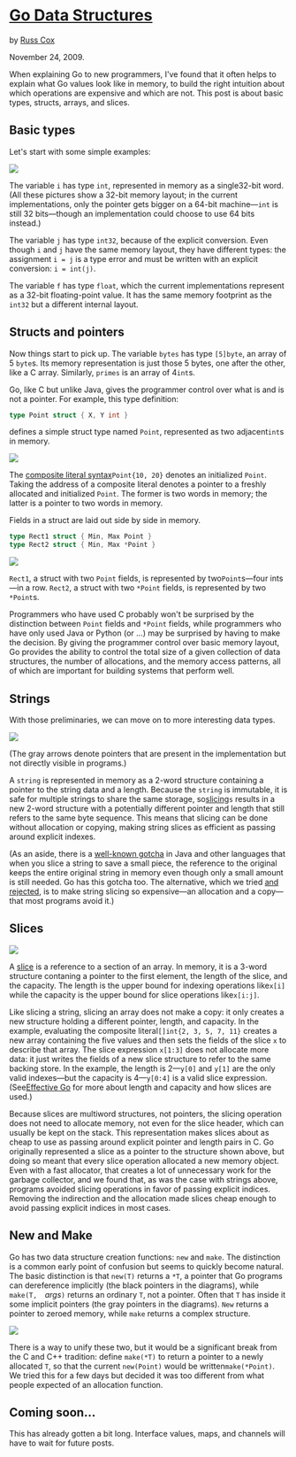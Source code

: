 
[Go Data Structures][1]
=======================

by [Russ Cox](https://swtch.com/~rsc/)

November 24, 2009.

[1]: https://research.swtch.com/godata

When explaining Go to new programmers, I've found that it often helps to explain 
what Go values look like in memory, to build the right intuition about which 
operations are expensive and which are not.  This post is about basic types, 
structs, arrays, and slices.

Basic types
-----------

Let's start with some simple examples:

![](http://research.swtch.com/godata1.png)

The variable `i` has type `int`, represented in memory as a single32-bit word. 
(All these pictures show a 32-bit memory layout; in the current implementations, 
only the pointer gets bigger on a 64-bit machine—`int` is still 32 bits—though 
an implementation could choose to use 64 bits instead.)

The variable `j` has type `int32`, because of the explicit conversion. Even 
though `i` and `j` have the same memory layout, they have different types: the 
assignment `i = j` is a type error and must be written with an explicit 
conversion: `i = int(j)`.

The variable `f` has type `float`, which the current implementations represent 
as a 32-bit floating-point value. It has the same memory footprint as the 
`int32` but a different internal layout.

Structs and pointers
--------------------

Now things start to pick up. The variable `bytes` has type `[5]byte`, an array 
of 5 `byte`s. Its memory representation is just those 5 bytes, one after the 
other, like a C array. Similarly, `primes` is an array of 4`int`s.

Go, like C but unlike Java, gives the programmer control over what is and is not 
a pointer. For example, this type definition:

```go
type Point struct { X, Y int }
```

defines a simple struct type named `Point`, represented as two adjacent`int`s in 
memory.

![](http://research.swtch.com/godata1a.png)

The [composite literal syntax][2]`Point{10, 20}` denotes an initialized `Point`. 
Taking the address of a composite literal denotes a pointer to a freshly 
allocated and initialized `Point`. The former is two words in memory; the latter 
is a pointer to two words in memory.

[2]: http://golang.org/doc/go_spec.html#Composite_literals

Fields in a struct are laid out side by side in memory.

```go
type Rect1 struct { Min, Max Point }
type Rect2 struct { Min, Max *Point }
```

![](http://research.swtch.com/godata1b.png)

`Rect1`, a struct with two `Point` fields, is represented by two`Point`s—four 
ints—in a row. `Rect2`, a struct with two `*Point` fields, is represented by two 
`*Point`s.

Programmers who have used C probably won't be surprised by the distinction 
between `Point` fields and `*Point` fields, while programmers who have only used 
Java or Python (or ...) may be surprised by having to make the decision. By 
giving the programmer control over basic memory layout, Go provides the ability 
to control the total size of a given collection of data structures, the number 
of allocations, and the memory access patterns, all of which are important for 
building systems that perform well.

Strings
-------

With those preliminaries, we can move on to more interesting data types.

![](http://research.swtch.com/godata2.png)

(The gray arrows denote pointers that are present in the implementation but not 
directly visible in programs.)

A `string` is represented in memory as a 2-word structure containing a pointer 
to the string data and a length. Because the `string` is immutable, it is safe 
for multiple strings to share the same storage, so[slicing][3]`s` results in a 
new 2-word structure with a potentially different pointer and length that still 
refers to the same byte sequence. This means that slicing can be done without 
allocation or copying, making string slices as efficient as passing around 
explicit indexes.

(As an aside, there is a [well-known gotcha][4] in Java and other languages that 
when you slice a string to save a small piece, the reference to the original 
keeps the entire original string in memory even though only a small amount is 
still needed. Go has this gotcha too. The alternative, which we tried [and 
rejected][5], is to make string slicing so expensive—an allocation and a copy—
that most programs avoid it.)

[3]: http://www.blogger.com/post-edit.g?blogID=8082954141980125536&postID=65253524121904390
[4]: http://bugs.sun.com/bugdatabase/view_bug.do?bug_id=4513622
[5]: http://code.google.com/p/go/source/detail?r=70fa38e5a5bb
[6]: http://golang.org/doc/effective_go.html#slices
[7]: http://golang.org/doc/effective_go.html#slices

Slices
------

![](http://research.swtch.com/godata3.png)

A [slice][6] is a reference to a section of an array. In memory, it is a 3-word 
structure contaning a pointer to the first element, the length of the slice, and 
the capacity. The length is the upper bound for indexing operations like`x[i]` 
while the capacity is the upper bound for slice operations like`x[i:j]`.

Like slicing a string, slicing an array does not make a copy: it only creates a 
new structure holding a different pointer, length, and capacity. In the example, 
evaluating the composite literal`[]int{2, 3, 5, 7, 11}` creates a new array 
containing the five values and then sets the fields of the slice `x` to describe 
that array. The slice expression `x[1:3]` does not allocate more data: it just 
writes the fields of a new slice structure to refer to the same backing store. 
In the example, the length is 2—`y[0]` and `y[1]` are the only valid indexes—but 
the capacity is 4—`y[0:4]` is a valid slice expression. (See[Effective Go][7] 
for more about length and capacity and how slices are used.)

Because slices are multiword structures, not pointers, the slicing operation 
does not need to allocate memory, not even for the slice header, which can 
usually be kept on the stack. This representation makes slices about as cheap to 
use as passing around explicit pointer and length pairs in C. Go originally 
represented a slice as a pointer to the structure shown above, but doing so 
meant that every slice operation allocated a new memory object. Even with a fast 
allocator, that creates a lot of unnecessary work for the garbage collector, and 
we found that, as was the case with strings above, programs avoided slicing 
operations in favor of passing explicit indices. Removing the indirection and 
the allocation made slices cheap enough to avoid passing explicit indices in 
most cases.

New and Make
------------

Go has two data structure creation functions: `new` and `make`. The distinction 
is a common early point of confusion but seems to quickly become natural. The 
basic distinction is that `new(T)` returns a `*T`, a pointer that Go programs 
can dereference implicitly (the black pointers in the diagrams), while `make(T, 
`*args*`)` returns an ordinary `T`, not a pointer. Often that `T` has inside it 
some implicit pointers (the gray pointers in the diagrams). `New` returns a 
pointer to zeroed memory, while `make` returns a complex structure.

![](http://research.swtch.com/godata4.png)

There is a way to unify these two, but it would be a significant break from the 
C and C++ tradition: define `make(*T)` to return a pointer to a newly allocated 
`T`, so that the current `new(Point)` would be written`make(*Point)`. We tried 
this for a few days but decided it was too different from what people expected 
of an allocation function.

Coming soon...
--------------

This has already gotten a bit long. Interface values, maps, and channels will 
have to wait for future posts.
